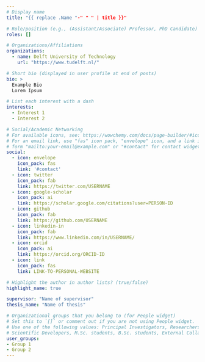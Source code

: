 ```yaml
---
# Display name
title: "{{ replace .Name "-" " " | title }}"

# Role/position (e.g., (Assistant/Associate) Professor, PhD Candidate)
roles: []

# Organizations/Affiliations
organizations:
  - name: Delft University of Technology
    url: "https://www.tudelft.nl/"

# Short bio (displayed in user profile at end of posts)
bio: >
  Example Bio
  Lorem Ipsum

# List each interest with a dash
interests:
  - Interest 1
  - Interest 2

# Social/Academic Networking
# For available icons, see: https://wowchemy.com/docs/page-builder/#icons
# For an email link, use "fas" icon pack, "envelope" icon, and a link in the
# form "mailto:your-email@example.com" or "#contact" for contact widget.
social:
  - icon: envelope
    icon_pack: fas
    link: '#contact'
  - icon: twitter
    icon_pack: fab
    link: https://twitter.com/USERNAME
  - icon: google-scholar
    icon_pack: ai
    link: https://scholar.google.com/citations?user=PERSON-ID
  - icon: github
    icon_pack: fab
    link: https://github.com/USERNAME
  - icon: linkedin-in
    icon_pack: fab
    link: https://www.linkedin.com/in/USERNAME/
  - icon: orcid
    icon_pack: ai
    link: https://orcid.org/ORCID-ID
  - icon: link
    icon_pack: fas
    link: LINK-TO-PERSONAL-WEBSITE

# Highlight the author in author lists? (true/false)
highlight_name: true

supervisor: "Name of supervisor"
thesis_name: "Name of thesis"

# Organizational groups that you belong to (for People widget)
# Set this to `[]` or comment out if you are not using People widget.
# Use one of the following values: Principal Investigators, Researchers, Postdoctoral Researchers, Ph.D. Candidates,
# Scientific Developers, M.Sc. students, B.Sc. students, External Collaborators, Past members
user_groups:
- Group 1
- Group 2
---
```

